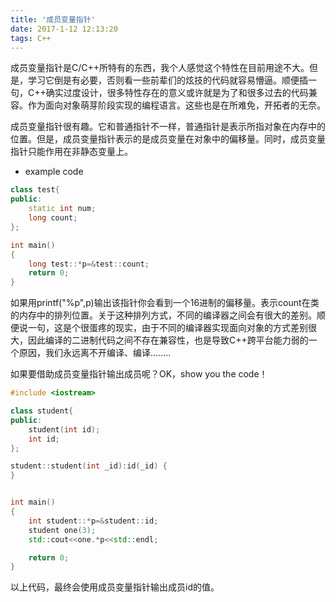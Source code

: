 ```yaml
---
title: '成员变量指针'
date: 2017-1-12 12:13:20
tags: C++
---
```


成员变量指针是C/C++所特有的东西，我个人感觉这个特性在目前用途不大。但是，学习它倒是有必要，否则看一些前辈们的炫技的代码就容易懵逼。顺便插一句，C++确实过度设计，很多特性存在的意义或许就是为了和很多过去的代码兼容。作为面向对象萌芽阶段实现的编程语言。这些也是在所难免，开拓者的无奈。
<!--more-->

成员变量指针很有趣。它和普通指针不一样，普通指针是表示所指对象在内存中的位置。但是，成员变量指针表示的是成员变量在对象中的偏移量。同时，成员变量指针只能作用在非静态变量上。

* example code

```cpp
class test{
public:
    static int num;
    long count;
};

int main()
{
    long test::*p=&test::count;
    return 0;
}
```

如果用printf("%p",p)输出该指针你会看到一个16进制的偏移量。表示count在类的内存中的排列位置。关于这种排列方式，不同的编译器之间会有很大的差别。顺便说一句，这是个很蛋疼的现实，由于不同的编译器实现面向对象的方式差别很大，因此编译的二进制代码之间不存在兼容性，也是导致C++跨平台能力弱的一个原因，我们永远离不开编译、编译........

如果要借助成员变量指针输出成员呢？OK，show you the code！

```cpp
#include <iostream>

class student{
public:
    student(int id);
    int id;
};

student::student(int _id):id(_id) {
}


int main()
{
    int student::*p=&student::id;
    student one(3);
    std::cout<<one.*p<<std::endl;

    return 0;
}
```
以上代码，最终会使用成员变量指针输出成员id的值。




